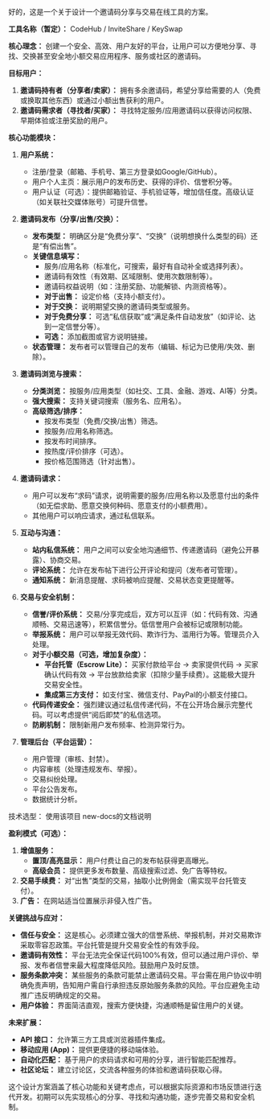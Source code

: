 好的，这是一个关于设计一个邀请码分享与交易在线工具的方案。

**工具名称（暂定）：** CodeHub / InviteShare / KeySwap

**核心理念：** 创建一个安全、高效、用户友好的平台，让用户可以方便地分享、寻找、交换甚至安全地小额交易应用程序、服务或社区的邀请码。

**目标用户：**

1.  **邀请码持有者（分享者/卖家）：** 拥有多余邀请码，希望分享给需要的人（免费或换取其他东西）或通过小额出售获利的用户。
2.  **邀请码需求者（寻找者/买家）：** 寻找特定服务/应用邀请码以获得访问权限、早期体验或注册奖励的用户。

**核心功能模块：**

1.  **用户系统：**
    *   注册/登录（邮箱、手机号、第三方登录如Google/GitHub）。
    *   用户个人主页：展示用户的发布历史、获得的评价、信誉积分等。
    *   用户认证（可选）：提供邮箱验证、手机验证等，增加信任度。高级认证（如关联社交媒体账号）可提升信誉。

2.  **邀请码发布（分享/出售/交换）：**
    *   **发布类型：** 明确区分是“免费分享”、“交换”（说明想换什么类型的码）还是“有偿出售”。
    *   **关键信息填写：**
        *   服务/应用名称（标准化，可搜索，最好有自动补全或选择列表）。
        *   邀请码有效性（有效期、区域限制、使用次数限制等）。
        *   邀请码权益说明（如：注册奖励、功能解锁、内测资格等）。
        *   **对于出售：** 设定价格（支持小额支付）。
        *   **对于交换：** 说明期望交换的邀请码类型或服务。
        *   **对于免费分享：** 可选“私信获取”或“满足条件自动发放”（如评论、达到一定信誉分等）。
        *   **可选：** 添加截图或官方说明链接。
    *   **状态管理：** 发布者可以管理自己的发布（编辑、标记为已使用/失效、删除）。

3.  **邀请码浏览与搜索：**
    *   **分类浏览：** 按服务/应用类型（如社交、工具、金融、游戏、AI等）分类。
    *   **强大搜索：** 支持关键词搜索（服务名、应用名）。
    *   **高级筛选/排序：**
        *   按发布类型（免费/交换/出售）筛选。
        *   按服务/应用名称筛选。
        *   按发布时间排序。
        *   按热度/评价排序（可选）。
        *   按价格范围筛选（针对出售）。

4.  **邀请码请求：**
    *   用户可以发布“求码”请求，说明需要的服务/应用名称以及愿意付出的条件（如无偿求助、愿意交换何种码、愿意支付的小额费用）。
    *   其他用户可以响应请求，通过私信联系。

5.  **互动与沟通：**
    *   **站内私信系统：** 用户之间可以安全地沟通细节、传递邀请码（避免公开暴露）、协商交易。
    *   **评论系统：** 允许在发布帖下进行公开评论和提问（发布者可管理）。
    *   **通知系统：** 新消息提醒、求码被响应提醒、交易状态变更提醒等。

6.  **交易与安全机制：**
    *   **信誉/评价系统：** 交易/分享完成后，双方可以互评（如：代码有效、沟通顺畅、交易迅速等），积累信誉分。低信誉用户会被标记或限制功能。
    *   **举报系统：** 用户可以举报无效代码、欺诈行为、滥用行为等。管理员介入处理。
    *   **对于小额交易（可选，增加复杂度）：**
        *   **平台托管（Escrow Lite）：** 买家付款给平台 -> 卖家提供代码 -> 买家确认代码有效 -> 平台放款给卖家（扣除少量手续费）。这能极大提升交易安全性。
        *   **集成第三方支付：** 如支付宝、微信支付、PayPal的小额支付接口。
    *   **代码传递安全：** 强烈建议通过私信传递代码，不在公开场合展示完整代码。可以考虑提供“阅后即焚”的私信选项。
    *   **防刷机制：** 限制新用户发布频率、检测异常行为。

7.  **管理后台（平台运营）：**
    *   用户管理（审核、封禁）。
    *   内容审核（处理违规发布、举报）。
    *   交易纠纷处理。
    *   平台公告发布。
    *   数据统计分析。

技术选型：
使用该项目 new-docs的文档说明

**盈利模式（可选）：**

1.  **增值服务：**
    *   **置顶/高亮显示：** 用户付费让自己的发布帖获得更高曝光。
    *   **高级会员：** 提供更多发布数量、高级搜索过滤、免广告等特权。
2.  **交易手续费：** 对“出售”类型的交易，抽取小比例佣金（需实现平台托管支付）。
3.  **广告：** 在网站适当位置展示非侵入性广告。

**关键挑战与应对：**

*   **信任与安全：** 这是核心。必须建立强大的信誉系统、举报机制，并对交易欺诈采取零容忍政策。平台托管是提升交易安全性的有效手段。
*   **邀请码有效性：** 平台无法完全保证代码100%有效，但可以通过用户评价、举报、发布者信誉来最大程度降低风险。鼓励用户及时反馈。
*   **服务条款冲突：** 某些服务的条款可能禁止邀请码交易。平台需在用户协议中明确免责声明，告知用户需自行承担违反原始服务条款的风险。平台应避免主动推广违反明确规定的交易。
*   **用户体验：** 界面简洁直观，搜索方便快捷，沟通顺畅是留住用户的关键。

**未来扩展：**

*   **API 接口：** 允许第三方工具或浏览器插件集成。
*   **移动应用 (App)：** 提供更便捷的移动端体验。
*   **自动化匹配：** 基于用户的求码请求和可用的分享，进行智能匹配推荐。
*   **社区论坛：** 建立讨论区，交流各种服务的体验和邀请码获取心得。

这个设计方案涵盖了核心功能和关键考虑点，可以根据实际资源和市场反馈进行迭代开发。初期可以先实现核心的分享、寻找和沟通功能，逐步完善交易和安全机制。